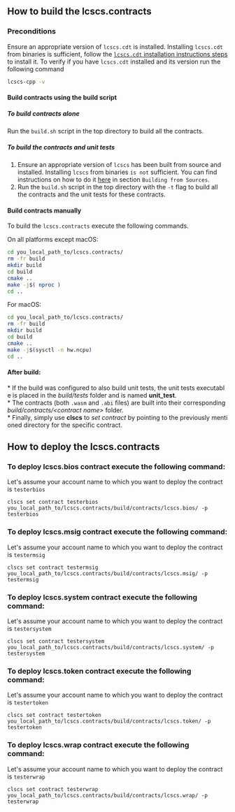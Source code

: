 ## How to build the lcscs.contracts

### Preconditions
Ensure an appropriate version of `lcscs.cdt` is installed. Installing `lcscs.cdt` from binaries is sufficient, follow the [`lcscs.cdt` installation instructions steps](https://github.com/lcscs/lcscs.cdt/tree/master/#binary-releases) to install it. To verify if you have `lcscs.cdt` installed and its version run the following command 

```sh
lcscs-cpp -v
```

#### Build contracts using the build script

##### To build contracts alone
Run the `build.sh` script in the top directory to build all the contracts.

##### To build the contracts and unit tests
1. Ensure an appropriate version of `lcscs` has been built from source and installed. Installing `lcscs` from binaries `is not` sufficient. You can find instructions on how to do it [here](https://github.com/lcscs/scs/blob/master/README.md) in section `Building from Sources`.
2. Run the `build.sh` script in the top directory with the `-t` flag to build all the contracts and the unit tests for these contracts.

#### Build contracts manually

To build the `lcscs.contracts` execute the following commands.

On all platforms except macOS:
```sh
cd you_local_path_to/lcscs.contracts/
rm -fr build
mkdir build
cd build
cmake ..
make -j$( nproc )
cd ..
```

For macOS:
```sh
cd you_local_path_to/lcscs.contracts/
rm -fr build
mkdir build
cd build
cmake ..
make -j$(sysctl -n hw.ncpu)
cd ..
```

#### After build:
* If the build was configured to also build unit tests, the unit tests executable is placed in the _build/tests_ folder and is named __unit_test__.
* The contracts (both `.wasm` and `.abi` files) are built into their corresponding _build/contracts/\<contract name\>_ folder.
* Finally, simply use __clscs__ to _set contract_ by pointing to the previously mentioned directory for the specific contract.

## How to deploy the lcscs.contracts

### To deploy lcscs.bios contract execute the following command:
Let's assume your account name to which you want to deploy the contract is `testerbios`
```
clscs set contract testerbios you_local_path_to/lcscs.contracts/build/contracts/lcscs.bios/ -p testerbios
```

### To deploy lcscs.msig contract execute the following command:
Let's assume your account name to which you want to deploy the contract is `testermsig`
```
clscs set contract testermsig you_local_path_to/lcscs.contracts/build/contracts/lcscs.msig/ -p testermsig
```

### To deploy lcscs.system contract execute the following command:
Let's assume your account name to which you want to deploy the contract is `testersystem`
```
clscs set contract testersystem you_local_path_to/lcscs.contracts/build/contracts/lcscs.system/ -p testersystem
```

### To deploy lcscs.token contract execute the following command:
Let's assume your account name to which you want to deploy the contract is `testertoken`
```
clscs set contract testertoken you_local_path_to/lcscs.contracts/build/contracts/lcscs.token/ -p testertoken
```

### To deploy lcscs.wrap contract execute the following command:
Let's assume your account name to which you want to deploy the contract is `testerwrap`
```
clscs set contract testerwrap you_local_path_to/lcscs.contracts/build/contracts/lcscs.wrap/ -p testerwrap
```